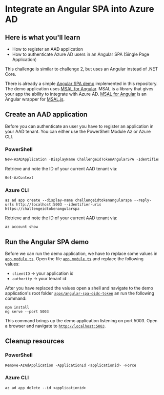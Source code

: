 # Integrate an Angular SPA into Azure AD

## Here is what you'll learn

- How to register an AAD application
- How to authenticate Azure AD users in an Angular SPA (Single Page Application)

This challenge is similar to challenge 2, but uses an Angular instead of .NET Core.

There is already a simple [Angular SPA demo](apps/angular-spa-oidc-token) implemented in this repository.
The demo application uses [MSAL for Angular](https://www.npmjs.com/package/@azure/msal-angular). MSAL is a library that gives your app the ability to integrate with Azure AD.
[MSAL for Angular](https://www.npmjs.com/package/@azure/msal-angular) is an Angular wrapper for [MSAL.js](https://github.com/AzureAD/microsoft-authentication-library-for-js).

## Create an AAD application

Before you can authenticate an user you have to register an application in your AAD tenant.
You can either use the PowerShell Module Az or Azure CLI.

### PowerShell

```powershell
New-AzADApplication -DisplayName ChallengeIdTokenAngularSPA -IdentifierUris https://challengeidtokenangularspa -ReplyUrls http://localhost:5003
```

Retrieve and note the ID of your current AAD tenant via:

```powershell
Get-AzContext
```

### Azure CLI

```shell
az ad app create --display-name challengeidtokenangularspa --reply-urls http://localhost:5003 --identifier-uris https://challengeidtokenangularspa
```

Retrieve and note the ID of your current AAD tenant via:

```shell
az account show 
```

## Run the Angular SPA demo

Before we can run the demo application, we have to replace some values in [`app.module.ts`](apps/angular-spa-oidc-token/src/app/app.module.ts). Open the file [`app.module.ts`](apps/angular-spa-oidc-token/src/app/app.module.ts) and replace the following values:

- `clientID` -> your application id
- `authority` -> your tenant id

After you have replaced the values open a shell and navigate to the demo application's root folder [`apps/angular-spa-oidc-token`](apps/angular-spa-oidc-token) an run the following command:

```shell
npm install
ng serve --port 5003
```

This command brings up the demo application listening on port 5003. Open a browser and navigate to [`http://localhost:5003`](http://localhost:5003).

## Cleanup resources

### PowerShell

```powershell
Remove-AzAdApplication -ApplicationId <applicationid> -Force
```

### Azure CLI

```shell
az ad app delete --id <applicationid>
```